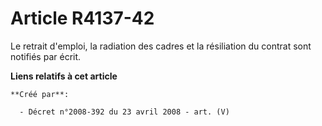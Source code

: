 # Article R4137-42

Le retrait d'emploi, la radiation des cadres et la résiliation du contrat sont notifiés par écrit.

**Liens relatifs à cet article**

	**Créé par**:

	  - Décret n°2008-392 du 23 avril 2008 - art. (V)
